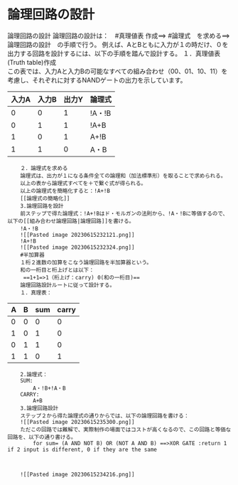 # 論理回路の設計
論理回路の設計
	論理回路の設計は：　#真理値表 作成==> #論理式　を求める==>論理回路の設計　の手順で行う。
	例えば、AとBともに入力が１の時だけ、０を出力する回路を設計するには、以下の手順を踏んで設計する。
		１．真理値表(Truth table)作成	
		この表では、入力Aと入力Bの可能なすべての組み合わせ（00、01、10、11）を考慮し、それぞれに対するNANDゲートの出力を示しています。
		
| 入力A | 入力B | 出力Y | 論理式 |
|-------|-------|-------|-------|
|   0   |   0   |   1   | !A・!B |
|   0   |   1   |   1   | !A+B |
|   1   |   0   |   1   | A+!B |
|   1   |   1   |   0   | A・B |
		２．論理式を求める
		論理式は、出力が１になる条件全ての論理和（加法標準形）を取ることで求められる。
		以上の表から論理式すべてを＋で繋ぐ式が得られる。
		以上の論理式を簡略化すると：!A+!B
		[[論理式の簡略化]]
		3.論理回路を設計
		前ステップで得た論理式：!A+!Bはド・モルガンの法則から、!A・!Bに等価するので、以下の[[組み合わせ論理回路|論理回路]]を書ける。
		!A・!B
		![[Pasted image 20230615232121.png]]
		!A+!B
		![[Pasted image 20230615232324.png]]
		#半加算器 
		１桁２進数の加算をこなう論理回路を半加算器という。
		和の一桁目と桁上げとは以下：
		 ==1+1=>1（桁上げ：carry) 0(和の一桁目)==
		論理回路設計ルートに従って設計する。
		１．真理表：
		
|A|B|sum|carry|
|-|-|---|-----|
|0|0|0|0|
|1|0|1|0|
|0|1|1|0|
|1|1|0|1|
		2.論理式：
		SUM:
			A・!B+!A・B
		CARRY:
			A+B
		3.論理回路設計
		ステップ２から得た論理式の通りからでは、以下の論理回路を書ける：
		![[Pasted image 20230615235300.png]]
		ただこの回路では難解で、実際制作の場面ではコストが高くなるので、この回路と等価な回路を、以下の通り書ける。
			for sum= (A AND NOT B) OR (NOT A AND B) ==>XOR GATE :return 1 if 2 input is different, 0 if they are the same
		


		![[Pasted image 20230615234216.png]]
		
		
	
